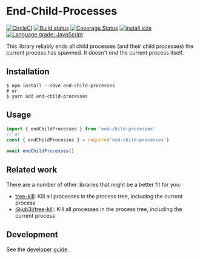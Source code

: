 # End-Child-Processes

[![CircleCI](https://circleci.com/gh/kevgo/end-child-processes.svg?style=shield)](https://circleci.com/gh/kevgo/end-child-processes)
[![Build status](https://ci.appveyor.com/api/projects/status/mawb87nkafx7sqvx/branch/master?svg=true)](https://ci.appveyor.com/project/kevgo/end-child-processes/branch/master)
[![Coverage Status](https://coveralls.io/repos/github/kevgo/end-child-processes/badge.svg)](https://coveralls.io/github/kevgo/end-child-processes)
[![install size](https://packagephobia.now.sh/badge?p=end-child-processes@1.0.0)](https://packagephobia.now.sh/result?p=end-child-processes@1.0.0)
[![Language grade: JavaScript](https://img.shields.io/lgtm/grade/javascript/g/kevgo/end-child-processes.svg)](https://lgtm.com/projects/g/kevgo/end-child-processes/context:javascript)

This library reliably ends all child processes (and their child processes)
the current process has spawned.
It doesn't end the current process itself.

## Installation

```shell
$ npm install --save end-child-processes
# or
$ yarn add end-child-processes
```

## Usage

```js
import { endChildProcesses } from 'end-child-processes'
// or
const { endChildProcesses } = require('end-child-processes')

await endChildProcesses()
```

## Related work

There are a number of other libraries that might be a better fit for you:

- [tree-kill](https://github.com/pkrumins/node-tree-kill): Kill all processes in the process tree, including the current process
- [@jub3i/tree-kill](https://github.com/jub3i/tree-kill): Kill all processes in the process tree, including the current process

## Development

See the [developer guide](CONTRIBUTING.md).

